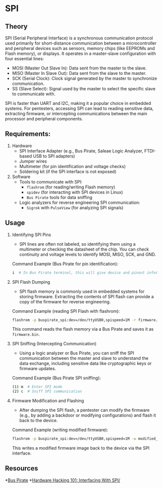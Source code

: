 # SPI

## **Theory**

SPI (Serial Peripheral Interface) is a synchronous communication protocol used primarily for short-distance communication between a microcontroller and peripheral devices such as sensors, memory chips (like EEPROMs and Flash memory), or displays. It operates in a master-slave configuration with four essential lines:

* MOSI (Master Out Slave In): Data sent from the master to the slave.
* MISO (Master In Slave Out): Data sent from the slave to the master.
* SCK (Serial Clock): Clock signal generated by the master to synchronize communication.
* SS (Slave Select): Signal used by the master to select the specific slave to communicate with.

SPI is faster than UART and I2C, making it a popular choice in embedded systems. For pentesters, accessing SPI can lead to reading sensitive data, extracting firmware, or intercepting communications between the main processor and peripheral components.

## **Requirements:**

1. Hardware
   * SPI Interface Adapter (e.g., Bus Pirate, Saleae Logic Analyzer, FTDI-based USB to SPI adapters)
   * Jumper wires
   * Multimeter (for pin identification and voltage checks)
   * Soldering kit (if the SPI interface is not exposed)
2. Software
   * Tools to communicate with SPI:
     * `flashrom` (for reading/writing Flash memory)
     * `spidev` (for interacting with SPI devices in Linux)
     * `Bus Pirate` tools for data sniffing
   * Logic analyzers for reverse engineering SPI communication:
     * `Sigrok` with `PulseView` (for analyzing SPI signals)

## **Usage**

1.  Identifying SPI Pins

    * SPI lines are often not labeled, so identifying them using a multimeter or checking the datasheet of the chip. You can check continuity and voltage levels to identify MOSI, MISO, SCK, and GND.

    Command Example (Bus Pirate for pin identification):

    ```bash
    i  # In Bus Pirate terminal, this will give device and pinout information.
    ```
2.  SPI Flash Dumping

    * SPI flash memory is commonly used in embedded systems for storing firmware. Extracting the contents of SPI flash can provide a copy of the firmware for reverse engineering.

    Command Example (reading SPI Flash with flashrom):

    ```bash
    flashrom -p buspirate_spi:dev=/dev/ttyUSB0,spispeed=1M -r firmware.bin
    ```

    This command reads the flash memory via a Bus Pirate and saves it as `firmware.bin`.
3.  SPI Sniffing (Intercepting Communication)

    * Using a logic analyzer or Bus Pirate, you can sniff the SPI communication between the master and slave to understand the data exchange, including sensitive data like cryptographic keys or firmware updates.

    Command Example (Bus Pirate SPI sniffing):

    ```bash
    (1) m  # Enter SPI mode
    (2) c  # Sniff SPI communication
    ```
4.  Firmware Modification and Flashing

    * After dumping the SPI flash, a pentester can modify the firmware (e.g., by adding a backdoor or modifying configurations) and flash it back to the device.

    Command Example (writing modified firmware):

    ```bash
    flashrom -p buspirate_spi:dev=/dev/ttyUSB0,spispeed=1M -w modified_firmware.bin
    ```

    This writes a modified firmware image back to the device via the SPI interface.

## Resources

*[Bus Pirate](https://www.flashrom.org/supported\_hw/supported\_prog/buspirate.html)
*[Hardware Hacking 101: Interfacing With SPI/](https://riverloopsecurity.com/blog/2020/02/hw-101-spi/)
